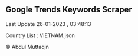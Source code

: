 

## Google Trends Keywords Scraper 
 
Last Update 26-01-2023 , 03:48:13

Country List :
VIETNAM.json



© Abdul Muttaqin 
